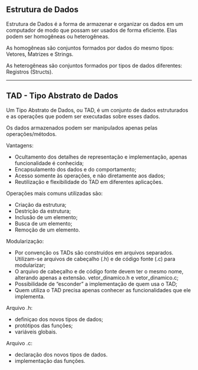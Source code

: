 ## Estrutura de Dados

Estrutura de Dados é a forma de armazenar e organizar os dados em um computador de modo que possam ser usados de forma eficiente. Elas podem ser
homogêneas ou heterogêneas.

As homogêneas são conjuntos formados por dados do mesmo tipos: Vetores, Matrizes e Strings.

As heterogêneas são conjuntos formados por tipos de dados diferentes: Registros (Structs).

---

## TAD - Tipo Abstrato de Dados

Um Tipo Abstrato de Dados, ou TAD, é um conjunto de dados estruturados e as operações que podem ser executadas sobre esses dados.

Os dados armazenados podem ser manipulados apenas pelas operações/métodos. 

Vantagens: 
- Ocultamento dos detalhes de representação e implementação, apenas funcionalidade é conhecida;
- Encapsulamento dos dados e do comportamento;
- Acesso somente às operações, e não diretamente aos dados;
- Reutilização e flexibilidade do TAD em diferentes aplicações.

Operações mais comuns utilizadas são:
- Criação da estrutura;
- Destrição da estrutura;
- Inclusão de um elemento;
- Busca de um elemento;
- Remoção de um elemento.

Modularização: 
- Por convenção os TADs são construídos em arquivos separados. Utilizam-se arquivos de cabeçalho (.h) e de código fonte (.c) para modularizar; 
- O arquivo de cabeçalho e de código fonte devem ter o mesmo nome, alterando apenas a extensão. vetor_dinamico.h e vetor_dinamico.c;
- Possibilidade de “esconder” a implementação de quem usa o TAD;
- Quem utiliza o TAD precisa apenas conhecer as funcionalidades que ele implementa. 

Arquivo .h: 
- definiçao dos novos tipos de dados;
- protótipos das funções;
- variáveis globais.

Arquivo .c: 
- declaração dos novos tipos de dados.
- implementação das funções.


<!-- ### Padrões Criacionais

#### - Factory Method -->
